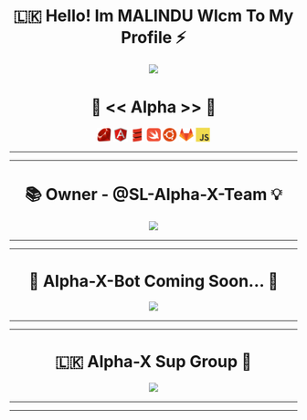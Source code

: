
<h1 align="center"><b>🇱🇰 Hello! Im MALINDU Wlcm To My Profile ⚡</b></h1> 

<p align='center'>
  <a href="https://www.python.org/" alt="made-with-python"> <img src="https://github.com/souvikguria98/souvikguria98/blob/master/Hi.gif"width="50" /> </a>
</p>

## <h1 align="center"> 💝 << Alpha >> 🍁</h1>

<!-- programming langs i work-->
<p align="center">
<img src="https://raw.githubusercontent.com/devicons/devicon/master/icons/ruby/ruby-original.svg" width="25px" height="25px"/>
<img src="https://raw.githubusercontent.com/devicons/devicon/master/icons/angularjs/angularjs-original.svg" width="25px" height="25px"/>
<img src="https://raw.githubusercontent.com/devicons/devicon/master/icons/scala/scala-original.svg" width="25px" height="25px"/>
<img src="https://raw.githubusercontent.com/devicons/devicon/master/icons/swift/swift-original.svg" width="25px" height="25px"/>
<img src="https://raw.githubusercontent.com/devicons/devicon/master/icons/ubuntu/ubuntu-plain.svg" width="25px" height="25px"/>
<img src="https://raw.githubusercontent.com/devicons/devicon/master/icons/gitlab/gitlab-original.svg" width="25px" height="25px"/>
<img src="https://raw.githubusercontent.com/devicons/devicon/master/icons/javascript/javascript-original.svg" width="25px" height="25px"/>

---
 ___
 <h1 align="center"><b> 📚 Owner - @SL-Alpha-X-Team 💡 </b></h1> 

<p align="center"><a href="https://github.com/SL-Alpha-X"><img src="https://telegra.ph/file/7d8f31f13b6631242752d.jpg" width="400"></a></p>

---
 ___
 
<h1 align="center"><b>🚨 Alpha-X-Bot Coming Soon... 🚨</b></h1> 

<p align="center"><a href="https://github.com/SL-Alpha-X-Team"><img src="https://telegra.ph/file/acdd3b748883b1bb81535.jpg" width="400"></a></p>

---
 ___
<h1 align="center"><b>🇱🇰 Alpha-X Sup Group 📌️</b></h1> 

<p align="center"><a href="https://chat.whatsapp.com/Ku8MincABBWAEOaG44PqZE"><img src="https://telegra.ph/file/2bbf2cc997a7065124827.jpg" width="400"></a></p>

---
 ___
